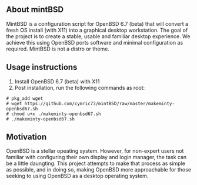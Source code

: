 ## About mintBSD
MintBSD is a configuration script for OpenBSD 6.7 (beta) that will convert a fresh OS install (with X11) into a graphical desktop workstation.  The goal of the project is to create a stable, usable and familiar desktop experience.  We achieve this using OpenBSD ports software and minimal configuration as required.  MintBSD is not a distro or theme.  
## Usage instructions
1. Install OpenBSD 6.7 (beta) with X11
2. Post installation, run the following commands as root:
```
# pkg_add wget
# wget https://github.com/cymric73/mintBSD/raw/master/makeminty-openbsd67.sh
# chmod u+x ./makeminty-openbsd67.sh
# ./makeminty-openbsd67.sh
```
## Motivation
OpenBSD is a stellar opeating system.  However, for non-expert users not familiar with configuring their own display and login manager, the task can be a little daungting.  This project attempts to make that process as simple as possible, and in doing so, making OpenBSD more approachable for those seeking to using OpenBSD as a desktop operating system.
